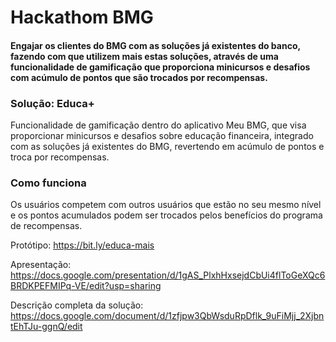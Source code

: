 <h1>Hackathom BMG</h1>
<h4>
Engajar os clientes do BMG com as soluções já existentes do banco, fazendo com que utilizem mais estas soluções, através de uma funcionalidade de gamificação que proporciona minicursos e desafios com acúmulo de pontos que são trocados por recompensas.

<h3>Solução: Educa+</h3>
Funcionalidade de gamificação dentro do aplicativo Meu BMG, que visa proporcionar minicursos e desafios sobre educação financeira, integrado com as soluções já existentes do BMG, revertendo em acúmulo de pontos e troca por recompensas.

<h3>Como funciona</h3>
Os usuários competem com outros usuários que estão no seu mesmo nível e os pontos acumulados podem ser trocados pelos benefícios do programa de recompensas.</h4>

Protótipo:
https://bit.ly/educa-mais

Apresentação:
https://docs.google.com/presentation/d/1gAS_PlxhHxsejdCbUi4flToGeXQc6BRDKPEFMIPq-VE/edit?usp=sharing

Descrição completa da solução:
https://docs.google.com/document/d/1zfjpw3QbWsduRpDflk_9uFiMjj_2XjbntEhTJu-ggnQ/edit
